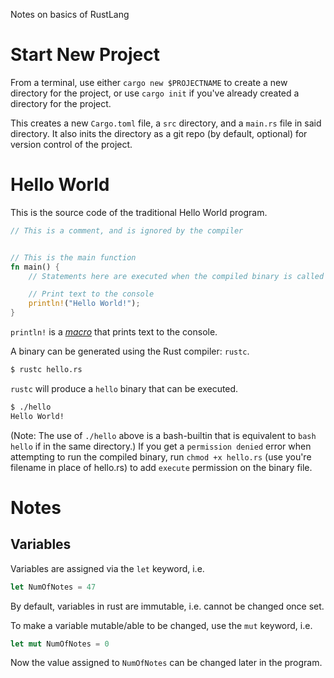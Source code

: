 Notes on basics of RustLang

# Start New Project
From a terminal, use either `cargo new $PROJECTNAME` to create a new directory for the project, or use `cargo init` if you've already created a directory for the project.

This creates a new `Cargo.toml` file, a `src` directory, and a `main.rs` file in said directory. It also inits the directory as a git repo (by default, optional) for version control of the project. 

# Hello World
This is the source code of the traditional Hello World program.
```rust
// This is a comment, and is ignored by the compiler


// This is the main function
fn main() {
    // Statements here are executed when the compiled binary is called

    // Print text to the console
    println!("Hello World!");
}
```

`println!` is a [_macro_](https://doc.rust-lang.org/rust-by-example/macros.html) that prints text to the console.

A binary can be generated using the Rust compiler: `rustc`.

```bash
$ rustc hello.rs
```

`rustc` will produce a `hello` binary that can be executed.
```bash
$ ./hello
Hello World!
```

(Note: The use of `./hello` above is a bash-builtin that is equivalent to `bash hello` if in the same directory.)
If you get a `permission denied` error when attempting to run the compiled binary, run `chmod +x hello.rs` (use you're filename in place of hello.rs) to add `execute` permission on the binary file. 
# Notes
## Variables
Variables are assigned via the `let` keyword, i.e.
```rust
let NumOfNotes = 47
```

By default, variables in rust are immutable, i.e. cannot be changed once set.

To make a variable mutable/able to be changed, use the `mut` keyword, i.e.
```rust
let mut NumOfNotes = 0
```
Now the value assigned to `NumOfNotes` can be changed later in the program. 